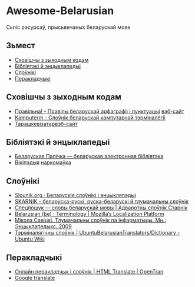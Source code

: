 # Awesome-Belarusian #

Сьпіс рэсурсаў, прысьвечаных беларускай мове

## Зьмест ##

* [Сховішчы з зыходным кодам](#repositories)
* [Бібліятэкі й энцыклапедыі](#libraries)
* [Слоўнікі](#dictionaries)
* [Перакладчыкі](#translators)

## <a name="repositories"></a> Сховішчы з зыходным кодам ##

* [Правільна! - Правілы беларускай арфаграфіі і пунктуацыі](https://github.com/alroniks/pravilnaby) [вэб-сайт](https://pravilna.by/)
* [Kamputerm - Слоўнік беларускай кампутарнай тэрміналёгіі](https://github.com/quendimax/kamputerm)
* [Тарашкевізатар](https://github.com/GooseOb/taraskevizatar)[вэб-сайт](https://gooseob.github.io/taraskevizatar/)

## <a name="libraries"></a> Бібліятэкі й энцыклапедыі ##

* [Беларуская Палічка — беларуская электронная бібліятэка](https://knihi.com/)
* [Вікіпэдыя](https://be-tarask.wikipedia.org/wiki/Галоўная_старонка) [наркомаўка](https://be.wikipedia.org/wiki/Галоўная_старонка)

## <a name="dictionaries"></a> Слоўнікі ##

* [Slounik.org · Беларускія слоўнікі і энцыкляпэдыі](https://slounik.org/)
* [SKARNIK - беларуска-рускі, руска-беларускі й тлумачальны слоўнік](https://www.skarnik.by/)
* [Спецпошук — словы беларускай мовы | Адваротны слоўнік Старнік](https://starnik.by/)
* [Belarusian (be) · Terminology | Mozilla’s Localization Platform](https://pontoon.mozilla.org/be/terminology/common)
* [Мікола Савіцкі. Тлумачальны слоўнік па інфарматыцы. Мн.: Энцыклапедыкс, 2009](http://www.nastaunik.info/files/f/332_savicki.pdf)
* [Тэрміналягічны слоўнік | UbuntuBelarusianTranslators/Dictionary - Ubuntu Wiki](https://wiki.ubuntu.com/UbuntuBelarusianTranslators/Dictionary)

## <a name="translators"></a> Перакладчыкі ##

* [Онлайн перакладчык і слоўнік | HTML Translate |  OpenTran](https://be.opentran.net/)
* [Google translate](https://translate.google.com/)
